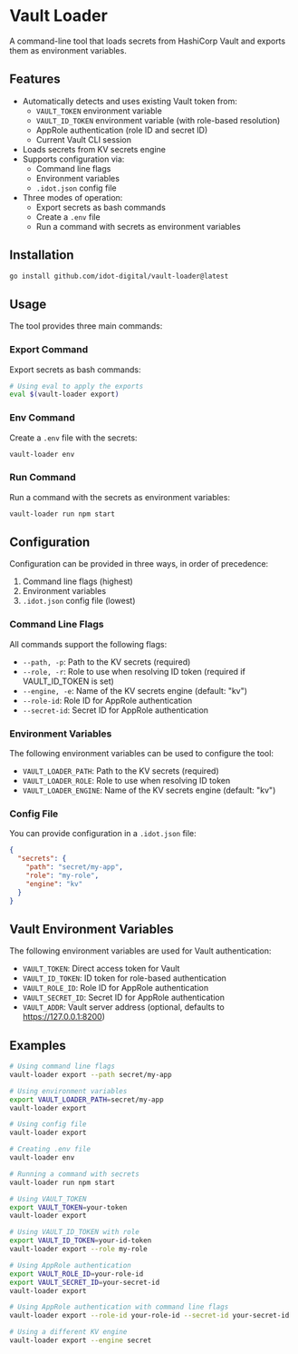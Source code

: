 # Vault Loader

A command-line tool that loads secrets from HashiCorp Vault and exports them as environment variables.

## Features

- Automatically detects and uses existing Vault token from:
  - `VAULT_TOKEN` environment variable
  - `VAULT_ID_TOKEN` environment variable (with role-based resolution)
  - AppRole authentication (role ID and secret ID)
  - Current Vault CLI session
- Loads secrets from KV secrets engine
- Supports configuration via:
  - Command line flags
  - Environment variables
  - `.idot.json` config file
- Three modes of operation:
  - Export secrets as bash commands
  - Create a `.env` file
  - Run a command with secrets as environment variables

## Installation

```bash
go install github.com/idot-digital/vault-loader@latest
```

## Usage

The tool provides three main commands:

### Export Command

Export secrets as bash commands:

```bash
# Using eval to apply the exports
eval $(vault-loader export)
```

### Env Command

Create a `.env` file with the secrets:

```bash
vault-loader env
```

### Run Command

Run a command with the secrets as environment variables:

```bash
vault-loader run npm start
```

## Configuration

Configuration can be provided in three ways, in order of precedence:

1. Command line flags (highest)
2. Environment variables
3. `.idot.json` config file (lowest)

### Command Line Flags

All commands support the following flags:

- `--path, -p`: Path to the KV secrets (required)
- `--role, -r`: Role to use when resolving ID token (required if VAULT_ID_TOKEN is set)
- `--engine, -e`: Name of the KV secrets engine (default: "kv")
- `--role-id`: Role ID for AppRole authentication
- `--secret-id`: Secret ID for AppRole authentication

### Environment Variables

The following environment variables can be used to configure the tool:

- `VAULT_LOADER_PATH`: Path to the KV secrets (required)
- `VAULT_LOADER_ROLE`: Role to use when resolving ID token
- `VAULT_LOADER_ENGINE`: Name of the KV secrets engine (default: "kv")

### Config File

You can provide configuration in a `.idot.json` file:

```json
{
  "secrets": {
    "path": "secret/my-app",
    "role": "my-role",
    "engine": "kv"
  }
}
```

## Vault Environment Variables

The following environment variables are used for Vault authentication:

- `VAULT_TOKEN`: Direct access token for Vault
- `VAULT_ID_TOKEN`: ID token for role-based authentication
- `VAULT_ROLE_ID`: Role ID for AppRole authentication
- `VAULT_SECRET_ID`: Secret ID for AppRole authentication
- `VAULT_ADDR`: Vault server address (optional, defaults to https://127.0.0.1:8200)

## Examples

```bash
# Using command line flags
vault-loader export --path secret/my-app

# Using environment variables
export VAULT_LOADER_PATH=secret/my-app
vault-loader export

# Using config file
vault-loader export

# Creating .env file
vault-loader env

# Running a command with secrets
vault-loader run npm start

# Using VAULT_TOKEN
export VAULT_TOKEN=your-token
vault-loader export

# Using VAULT_ID_TOKEN with role
export VAULT_ID_TOKEN=your-id-token
vault-loader export --role my-role

# Using AppRole authentication
export VAULT_ROLE_ID=your-role-id
export VAULT_SECRET_ID=your-secret-id
vault-loader export

# Using AppRole authentication with command line flags
vault-loader export --role-id your-role-id --secret-id your-secret-id

# Using a different KV engine
vault-loader export --engine secret
```
